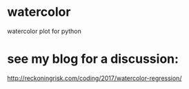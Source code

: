 # watercolor
watercolor plot for python

# see my blog for a discussion:
http://reckoningrisk.com/coding/2017/watercolor-regression/
